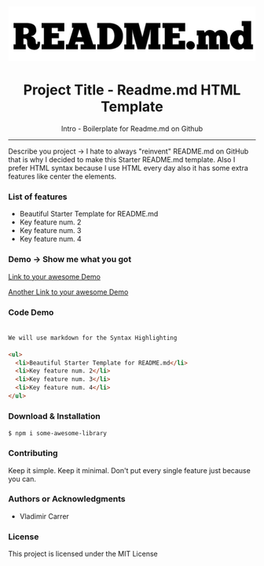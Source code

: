 <p align="center"><img src="logo.png" /></p>

<h1 align="center"> Project Title - Readme.md HTML Template </h1>

<p align="center"> Intro - Boilerplate for Readme.md on Github </p>

<hr/>

<p> Describe you project -> I hate to always "reinvent" README.md on GitHub that is why I decided to make this Starter README.md template. Also I prefer HTML syntax because I use HTML every day also it has some extra features like center the elements. </p>

<h3> List of features </h3>

<ul>
  <li>Beautiful Starter Template for README.md</li>
  <li>Key feature num. 2</li>
  <li>Key feature num. 3</li>
  <li>Key feature num. 4</li>
</ul>

<h3> Demo -> Show me what you got </h3>

<a href="#"> Link to your awesome Demo </a>

<a href="#"> Another Link to your awesome Demo </a>

<h3> Code Demo </h3>

```html

We will use markdown for the Syntax Highlighting

<ul>
  <li>Beautiful Starter Template for README.md</li>
  <li>Key feature num. 2</li>
  <li>Key feature num. 3</li>
  <li>Key feature num. 4</li>
</ul>

```

<h3> Download & Installation </h3>

```shell
$ npm i some-awesome-library
```
<h3>Contributing</h3>
Keep it simple. Keep it minimal. Don't put every single feature just because you can.

<h3>Authors or Acknowledgments</h3>
<ul>
  <li>Vladimir Carrer</li>
</ul>

<h3>License</h3>

This project is licensed under the MIT License
